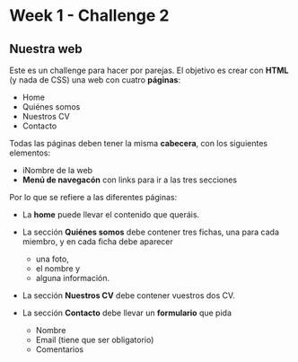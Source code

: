 # Week 1 - Challenge 2

## Nuestra web

Este es un challenge para hacer por parejas.
El objetivo es crear con **HTML** (y nada de CSS) una web con cuatro **páginas**:

- Home
- Quiénes somos
- Nuestros CV
- Contacto

Todas las páginas deben tener la misma **cabecera**, con los siguientes elementos:

- iNombre de la web
- **Menú de navegacón** con links para ir a las tres secciones

Por lo que se refiere a las diferentes páginas:

- La **home** puede llevar el contenido que queráis.

- La sección **Quiénes somos** debe contener tres fichas, una para cada miembro, y en cada ficha debe aparecer

  - una foto,
  - el nombre y
  - alguna información.

- La sección **Nuestros CV** debe contener vuestros dos CV.

- La sección **Contacto** debe llevar un **formulario** que pida
  - Nombre
  - Email (tiene que ser obligatorio)
  - Comentarios
